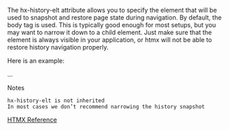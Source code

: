 The hx-history-elt attribute allows you to specify the element that will be used to snapshot and restore page state during navigation. By default, the body tag is used. This is typically good enough for most setups, but you may want to narrow it down to a child element. Just make sure that the element is always visible in your application, or htmx will not be able to restore history navigation properly.

Here is an example:

<html>
<body>
<div id="content" hx-history-elt>
 ...
</div>
</body>
</html>

Notes

    hx-history-elt is not inherited
    In most cases we don’t recommend narrowing the history snapshot


[HTMX Reference](https://htmx.org/attributes/hx-history-elt/)
